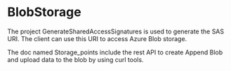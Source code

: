 # BlobStorage

The project GenerateSharedAccessSignatures is used to generate the SAS URI. The client can use this URI to access Azure Blob storage.

The doc named Storage_points include the rest API to create Append Blob and upload data to the blob by using curl tools.
